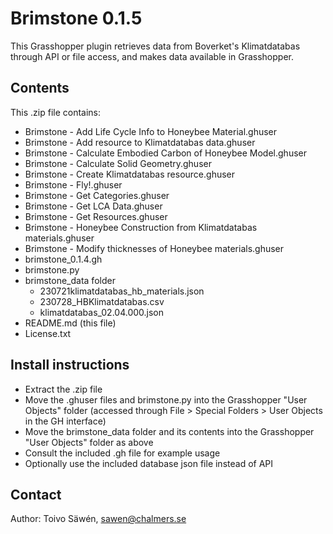 # Brimstone 0.1.5

This Grasshopper plugin retrieves data from Boverket's Klimatdatabas through API or file access, and makes data available in Grasshopper.

## Contents

This .zip file contains:

* Brimstone - Add Life Cycle Info to Honeybee Material.ghuser
* Brimstone - Add resource to Klimatdatabas data.ghuser
* Brimstone - Calculate Embodied Carbon of Honeybee Model.ghuser
* Brimstone - Calculate Solid Geometry.ghuser
* Brimstone - Create Klimatdatabas resource.ghuser
* Brimstone - Fly!.ghuser
* Brimstone - Get Categories.ghuser
* Brimstone - Get LCA Data.ghuser
* Brimstone - Get Resources.ghuser
* Brimstone - Honeybee Construction from Klimatdatabas materials.ghuser
* Brimstone - Modify thicknesses of Honeybee materials.ghuser
* brimstone_0.1.4.gh
* brimstone.py
* brimstone_data folder
    * 230721klimatdatabas_hb_materials.json
    * 230728_HBKlimatdatabas.csv
    * klimatdatabas_02.04.000.json
* README.md (this file)
* License.txt

## Install instructions

* Extract the .zip file
* Move the .ghuser files and brimstone.py into the Grasshopper "User Objects" folder (accessed through File > Special Folders > User Objects in the GH interface)
* Move the brimstone_data folder and its contents into the Grasshopper "User Objects" folder as above
* Consult the included .gh file for example usage
* Optionally use the included database json file instead of API

## Contact

Author: Toivo Säwén, sawen@chalmers.se